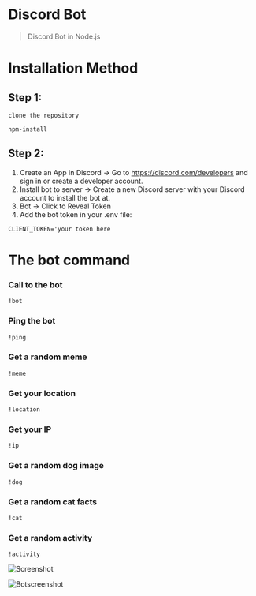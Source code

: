 # Discord Bot
> Discord Bot in Node.js

# Installation Method

## Step 1:
`clone the repository`

`npm-install`

## Step 2:
1. Create an App in Discord -> Go to https://discord.com/developers and sign in or create a developer account.
2. Install bot to server -> Create a new Discord server with your Discord account to install the bot at.
3. Bot -> Click to Reveal Token 
4. Add the bot token in your .env file:

`CLIENT_TOKEN='your token here`



# The bot command

### Call to the bot
`!bot`
### Ping the bot
`!ping`
### Get a random meme
`!meme`
### Get your location
`!location`
### Get your IP
`!ip`
### Get a random dog image
`!dog`
### Get a random cat facts
`!cat`
### Get a random activity
`!activity`

![Screenshot](https://user-images.githubusercontent.com/11616766/142741808-d5c278ad-469f-4c69-9c3f-3d0996a02c95.png)

![Botscreenshot](https://user-images.githubusercontent.com/11616766/142741939-2b82b839-0b8d-441c-8d57-5e8088a7efb6.png)







